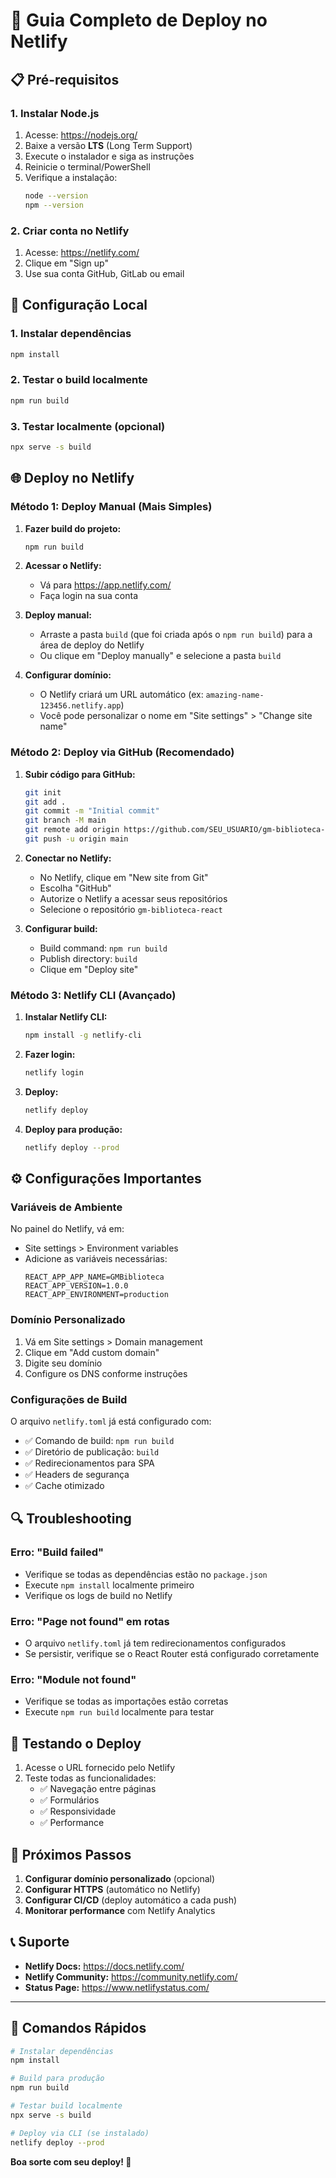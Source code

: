 # 🚀 Guia Completo de Deploy no Netlify

## 📋 Pré-requisitos

### 1. Instalar Node.js
1. Acesse: https://nodejs.org/
2. Baixe a versão **LTS** (Long Term Support)
3. Execute o instalador e siga as instruções
4. Reinicie o terminal/PowerShell
5. Verifique a instalação:
   ```bash
   node --version
   npm --version
   ```

### 2. Criar conta no Netlify
1. Acesse: https://netlify.com/
2. Clique em "Sign up"
3. Use sua conta GitHub, GitLab ou email

## 🔧 Configuração Local

### 1. Instalar dependências
```bash
npm install
```

### 2. Testar o build localmente
```bash
npm run build
```

### 3. Testar localmente (opcional)
```bash
npx serve -s build
```

## 🌐 Deploy no Netlify

### Método 1: Deploy Manual (Mais Simples)

1. **Fazer build do projeto:**
   ```bash
   npm run build
   ```

2. **Acessar o Netlify:**
   - Vá para https://app.netlify.com/
   - Faça login na sua conta

3. **Deploy manual:**
   - Arraste a pasta `build` (que foi criada após o `npm run build`) para a área de deploy do Netlify
   - Ou clique em "Deploy manually" e selecione a pasta `build`

4. **Configurar domínio:**
   - O Netlify criará um URL automático (ex: `amazing-name-123456.netlify.app`)
   - Você pode personalizar o nome em "Site settings" > "Change site name"

### Método 2: Deploy via GitHub (Recomendado)

1. **Subir código para GitHub:**
   ```bash
   git init
   git add .
   git commit -m "Initial commit"
   git branch -M main
   git remote add origin https://github.com/SEU_USUARIO/gm-biblioteca-react.git
   git push -u origin main
   ```

2. **Conectar no Netlify:**
   - No Netlify, clique em "New site from Git"
   - Escolha "GitHub"
   - Autorize o Netlify a acessar seus repositórios
   - Selecione o repositório `gm-biblioteca-react`

3. **Configurar build:**
   - Build command: `npm run build`
   - Publish directory: `build`
   - Clique em "Deploy site"

### Método 3: Netlify CLI (Avançado)

1. **Instalar Netlify CLI:**
   ```bash
   npm install -g netlify-cli
   ```

2. **Fazer login:**
   ```bash
   netlify login
   ```

3. **Deploy:**
   ```bash
   netlify deploy
   ```

4. **Deploy para produção:**
   ```bash
   netlify deploy --prod
   ```

## ⚙️ Configurações Importantes

### Variáveis de Ambiente
No painel do Netlify, vá em:
- Site settings > Environment variables
- Adicione as variáveis necessárias:
  ```
  REACT_APP_APP_NAME=GMBiblioteca
  REACT_APP_VERSION=1.0.0
  REACT_APP_ENVIRONMENT=production
  ```

### Domínio Personalizado
1. Vá em Site settings > Domain management
2. Clique em "Add custom domain"
3. Digite seu domínio
4. Configure os DNS conforme instruções

### Configurações de Build
O arquivo `netlify.toml` já está configurado com:
- ✅ Comando de build: `npm run build`
- ✅ Diretório de publicação: `build`
- ✅ Redirecionamentos para SPA
- ✅ Headers de segurança
- ✅ Cache otimizado

## 🔍 Troubleshooting

### Erro: "Build failed"
- Verifique se todas as dependências estão no `package.json`
- Execute `npm install` localmente primeiro
- Verifique os logs de build no Netlify

### Erro: "Page not found" em rotas
- O arquivo `netlify.toml` já tem redirecionamentos configurados
- Se persistir, verifique se o React Router está configurado corretamente

### Erro: "Module not found"
- Verifique se todas as importações estão corretas
- Execute `npm run build` localmente para testar

## 📱 Testando o Deploy

1. Acesse o URL fornecido pelo Netlify
2. Teste todas as funcionalidades:
   - ✅ Navegação entre páginas
   - ✅ Formulários
   - ✅ Responsividade
   - ✅ Performance

## 🎉 Próximos Passos

1. **Configurar domínio personalizado** (opcional)
2. **Configurar HTTPS** (automático no Netlify)
3. **Configurar CI/CD** (deploy automático a cada push)
4. **Monitorar performance** com Netlify Analytics

## 📞 Suporte

- **Netlify Docs:** https://docs.netlify.com/
- **Netlify Community:** https://community.netlify.com/
- **Status Page:** https://www.netlifystatus.com/

---

## 🚀 Comandos Rápidos

```bash
# Instalar dependências
npm install

# Build para produção
npm run build

# Testar build localmente
npx serve -s build

# Deploy via CLI (se instalado)
netlify deploy --prod
```

**Boa sorte com seu deploy! 🎉**
